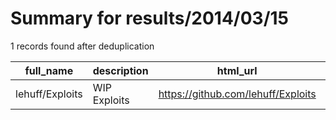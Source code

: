 
# Summary for results/2014/03/15
    
1 records found after deduplication

| full_name | description | html_url | matched_list | matched_count | pushed_at | size | stargazers_count | language | forks_count | vul_ids |
|-----------------|---------------|------------------------------------|----------------|-----------------|---------------------------|--------|--------------------|------------|---------------|-----------|
| lehuff/Exploits | WIP Exploits | https://github.com/lehuff/Exploits | ['exploit'] | 1 | 2014-03-15 00:55:16+00:00 | 120 | 0 | nan | 0 | [] |
